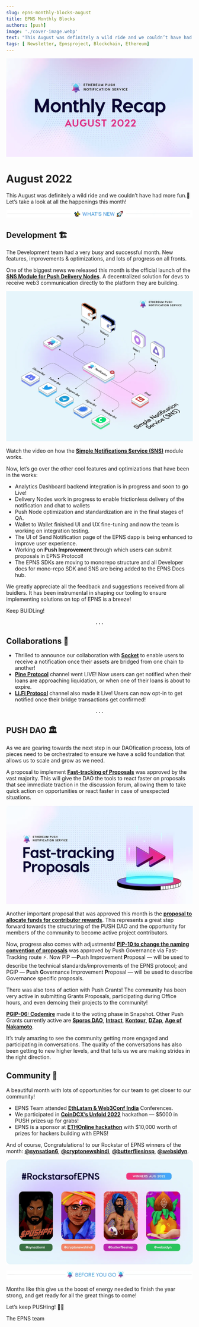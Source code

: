 ```yaml
---
slug: epns-monthly-blocks-august
title: EPNS Monthly Blocks
authors: [push]
image: './cover-image.webp'
text: "This August was definitely a wild ride and we couldn’t have had more fun.🎢 Let’s take a look at all the happenings this month!"
tags: [ Newsletter, Epnsproject, Blockchain, Ethereum]
---
```


![Cover image of EPNS Monthly Blocks](./cover-image.webp)
<!--truncate-->

<!--customheaderpoint-->
# August 2022<br/>

This August was definitely a wild ride and we couldn’t have had more fun.🎢 Let’s take a look at all the happenings this month!


![What's New](./image-1.webp)

## Development 🏗️
The Development team had a very busy and successful month. New features, improvements & optimizations, and lots of progress on all fronts.

One of the biggest news we released this month is the official launch of the <a href="https://twitter.com/epnsproject/status/1560271342255030272?s=20&t=2TfqW862B366mF0cWxBDWQ&utm_source=substack&utm_medium=email"><b>SNS Module for Push Delivery Nodes</b></a>. A decentralized solution for devs to receive web3 communication directly to the platform they are building.

![Simple Notification Service](./image-2.webp)

Watch the video on how the <a href="https://twitter.com/epnsproject/status/1562817085172076544?s=20&t=zL2LIRWfK0dnv9KeXrOHfA&utm_source=substack&utm_medium=email"><b>Simple Notifications Service (SNS)</b></a> module works.

Now, let’s go over the other cool features and optimizations that have been in the works:

- Analytics Dashboard backend integration is in progress and soon to go Live!
- Delivery Nodes work in progress to enable frictionless delivery of the notification and chat to wallets
- Push Node optimization and standardization are in the final stages of QA.
- Wallet to Wallet finished UI and UX fine-tuning and now the team is working on integration testing.
- The UI of Send Notification page of the EPNS dapp is being enhanced to improve user experience.
- Working on <b>Push Improvement </b> through which users can submit proposals in EPNS Protocol!
- The EPNS SDKs are moving to monorepo structure and all Developer docs for mono-repo SDK and SNS are being added to the EPNS Docs hub.

We greatly appreciate all the feedback and suggestions received from all buidlers. It has been instrumental in shaping our tooling to ensure implementing solutions on top of EPNS is a breeze!

Keep BUIDLing! 

<center><b>.  .  .</b></center>

## Collaborations 🎎
- Thrilled to announce our collaboration with <a href="https://twitter.com/epnsproject/status/1557773985554632704?s=20&t=PVAqZUWRAc1av5x49Il0eQ&utm_source=substack&utm_medium=email"><b>Socket</b></a> to enable users to receive a notification once their assets are bridged from one chain to another!
- <a href="https://twitter.com/epnsproject/status/1555191864198070276?s=20&t=36Isc08JB9n7jfI0E9bzlg&utm_source=substack&utm_medium=email"><b>Pine Protocol</b></a> channel went LIVE! Now users can get notified when their loans are approaching liquidation, or when one of their loans is about to expire.
- <a href="https://twitter.com/epnsproject/status/1554527559865745408?s=20&t=36Isc08JB9n7jfI0E9bzlg&utm_source=substack&utm_medium=email"><b>Li.Fi Protocol</b></a> channel also made it Live! Users can now opt-in to get notified once their bridge transactions get confirmed!

<center><b>.  .  .</b></center>

## PUSH DAO 🏛️
As we are gearing towards the next step in our DAOfication process, lots of pieces need to be orchestrated to ensure we have a solid foundation that allows us to scale and grow as we need.

A proposal to implement <a href="https://twitter.com/epnsproject/status/1560003393850056704?s=20&t=2TfqW862B366mF0cWxBDWQ&utm_source=substack&utm_medium=email"><b>Fast-tracking of Proposals</b></a> was approved by the vast majority. This will give the DAO the tools to react faster on proposals that see immediate traction in the discussion forum, allowing them to take quick action on opportunities or react faster in case of unexpected situations.

![Fast Tracking Proposals](./image-3.webp)

Another important proposal that was approved this month is the <a href="https://snapshot.org/?utm_source=substack&utm_medium=email#/epns.eth/proposal/0xf9256481d3869d9d4ceb5596dc618cbf51be6585c1b6fcd03733eafa14240756"><b>proposal to allocate funds for contributor rewards</b></a>. This represents a great step forward towards the structuring of the PUSH DAO and the opportunity for members of the community to become active project contributors.

Now, progress also comes with adjustments! <a href="https://snapshot.org/?utm_source=substack&utm_medium=email#/epns.eth/proposal/0x8c44b949f2b3d9963a82991e0f8e98afb1e3d4df241683ed53c925dad62b222e"><b>PIP-10 to change the naming convention of proposals</b></a> was approved by Push Governance via Fast-Tracking route ⚡. Now PIP —<b>P</b>ush <b>I</b>mprovement <b>P</b>roposal — will be used to describe the technical standards/improvements of the EPNS protocol; and PGIP — <b>P</b>ush <b>G</b>overnance <b>I</b>mprovement <b>P</b>roposal — will be used to describe Governance specific proposals.

There was also tons of action with Push Grants! The community has been very active in submitting Grants Proposals, participating during Office hours, and even demoing their projects to the community!

<a href="https://snapshot.org/?utm_source=substack&utm_medium=email#/epns.eth/proposal/0x6ce6aa2e2b358503fdc79d8d7449f5785d2778ad53ae1156c3fbc8b0b2a8ff73"><b>PGIP-06: Codemire</b></a> made it to the voting phase in Snapshot. Other Push Grants currently active are <a href="https://substack.com/redirect/64343fc9-12de-44d1-93f1-826329741afd?r=3rawm"><b>Sporos DAO</b></a>, <a href="https://substack.com/redirect/e0012b79-d7c4-4f7e-8107-23fa4276a516?r=3rawm"><b>Intract</b></a>, <a href="https://substack.com/redirect/3fa8f241-cac4-4a03-9e60-af3a20721f6c?r=3rawm"><b>Kontour</b></a>, <a href="https://substack.com/redirect/d6b1d067-786c-4a2b-89fa-6a3c888a43ae?r=3rawm"><b>DZap</b></a>, <a href="https://substack.com/redirect/3eb3daa5-715e-4a0f-86ec-a59c1ba5bc9a?r=3rawm"><b>Age of Nakamoto</b></a>.

It’s truly amazing to see the community getting more engaged and participating in conversations. The quality of the conversations has also been getting to new higher levels, and that tells us we are making strides in the right direction.

## Community 🎪
A beautiful month with lots of opportunities for our team to get closer to our community!

- EPNS Team attended <a href="https://twitter.com/epnsproject/status/1557810225524121603?s=20&t=PVAqZUWRAc1av5x49Il0eQ&utm_source=substack&utm_medium=email"><b>EthLatam & Web3Conf India</b></a> Conferences.
- We participated in <a href="https://twitter.com/epnsproject/status/1561639275048800256?s=20&t=zL2LIRWfK0dnv9KeXrOHfA&utm_source=substack&utm_medium=email"><b>CoinDCX’s Unfold 2022</b></a> hackathon — $5000 in PUSH prizes up for grabs!
- EPNS is a sponsor at <a href="https://twitter.com/epnsproject/status/1562865894854107142?s=20&t=zL2LIRWfK0dnv9KeXrOHfA&utm_source=substack&utm_medium=email"><b>ETHOnline hackathon</b></a> with $10,000 worth of prizes for hackers building with EPNS!

And of course, Congratulations! to our Rockstar of EPNS winners of the month: <a href="https://twitter.com/epnsproject/status/1557003868630040576?s=20&t=PVAqZUWRAc1av5x49Il0eQ&utm_source=substack&utm_medium=email"><b>@synsation6</b></a>, <a href="https://twitter.com/epnsproject/status/1554391809937543169?s=20&t=36Isc08JB9n7jfI0E9bzlg&utm_source=substack&utm_medium=email"><b>@cryptonewshindi</b></a>, <a href="https://twitter.com/epnsproject/status/1559593521073758208?s=20&t=2TfqW862B366mF0cWxBDWQ&utm_source=substack&utm_medium=email"><b>@butterfliesinsp</b></a>, <a href="https://twitter.com/epnsproject/status/1562078279779385345?s=20&t=zL2LIRWfK0dnv9KeXrOHfA&utm_source=substack&utm_medium=email"><b>@websidyn</b></a>.

![Rockstars](./image-4.webp)

![Before You Go](./image-5.webp)

Months like this give us the boost of energy needed to finish the year strong, and get ready for all the great things to come!

Let’s keep PUSHing! 💪🏼

The EPNS team


